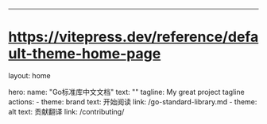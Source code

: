 ---
# https://vitepress.dev/reference/default-theme-home-page
layout: home

hero:
  name: "Go标准库中文文档"
  text: ""
  tagline: My great project tagline
  actions:
    - theme: brand
      text: 开始阅读
      link: /go-standard-library.md
    - theme: alt
      text: 贡献翻译
      link: /contributing/

